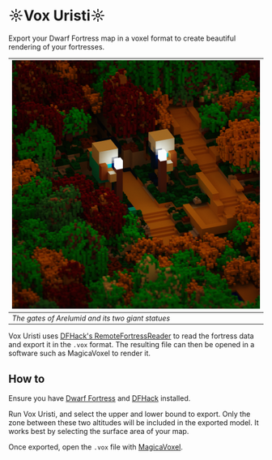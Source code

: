 # ☼Vox Uristi☼

Export your Dwarf Fortress map in a voxel format to create beautiful
rendering of your fortresses.

| ![arelumid](site/assets/arelumid.png)             |
|---------------------------------------------------|
| *The gates of Arelumid and its two giant statues* |

Vox Uristi uses [DFHack's
RemoteFortressReader](https://docs.dfhack.org/en/stable/docs/tools/RemoteFortressReader.html)
to read the fortress data and export it in the `.vox` format. The resulting file
can then be opened in a software such as MagicaVoxel to render it.

## How to

Ensure you have [Dwarf
Fortress](https://store.steampowered.com/app/975370/Dwarf_Fortress/) and
[DFHack](https://store.steampowered.com/app/2346660/DFHack__Dwarf_Fortress_Modding_Engine/)
installed.

Run Vox Uristi, and select the upper and lower bound to export. Only the zone
between these two altitudes will be included in the exported model. It works
best by selecting the surface area of your map.

Once exported, open the `.vox` file with [MagicaVoxel](https://ephtracy.github.io/).
